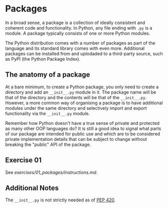 # Packages

In a broad sense, a package is a collection of ideally consistent and coherent code and functionality. In Python, any file ending with `.py` is a module. A package typically consists of one or more Python modules.

The Python distribution comes with a number of packages as part of the language and its standard library comes with even more.
Additional packages can be installed from and uplodaded to a third-party source, such as PyPI (the Python Package Index). 

## The anatomy of a package

At a bare minimum, to create a Python package, you only need to create a directory and add an `__init__.py` module in it.
The package name will be that of the directory and the contents will be that of the `__init__.py`. However, a more common
way of organising a package is to have additional modules under the same directory and selectively import and export functionality
via the `__init__.py` module.

Remember how Python doesn't have a true sense of private and protected as many other OOP languages do? It is still a good idea to signal what parts of our package are intended for public use and which are to be considered private implementation details that can be subject to change without breaking the "public" API of the package.

## Exercise 01

See _exercises/01_packages/instructions.md_.

## Additional Notes

The `__init__.py` is not strictly needed as of [PEP 420](
https://peps.python.org/pep-0420).
